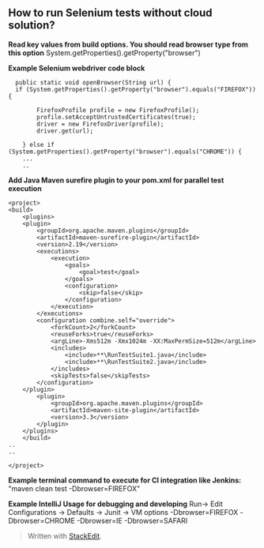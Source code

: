 How to run Selenium tests without cloud solution?
-------------------------------------------------


**Read key values from build options. You should read browser type from this option**
System.getProperties().getProperty("browser")

**Example Selenium webdriver code block**


      public static void openBrowser(String url) {
	  if (System.getProperties().getProperty("browser").equals("FIREFOX")) {

            FirefoxProfile profile = new FirefoxProfile();
            profile.setAcceptUntrustedCertificates(true);
            driver = new FirefoxDriver(profile);
            driver.get(url);

        } else if (System.getProperties().getProperty("browser").equals("CHROME")) {
        ...
        ..


**Add Java Maven surefire plugin to your pom.xml for parallel test execution**


    <project>
    <build>
        <plugins>
        <plugin>
            <groupId>org.apache.maven.plugins</groupId>
            <artifactId>maven-surefire-plugin</artifactId>
            <version>2.19</version>
            <executions>
                <execution>
                    <goals>
                        <goal>test</goal>
                    </goals>
                    <configuration>
                        <skip>false</skip>
                    </configuration>
                </execution>
            </executions>
            <configuration combine.self="override">
                <forkCount>2</forkCount>
                <reuseForks>true</reuseForks>
                <argLine>-Xms512m -Xmx1024m -XX:MaxPermSize=512m</argLine>
                <includes>
                    <include>**\RunTestSuite1.java</include>
                    <include>**\RunTestSuite2.java</include>
                </includes>
                <skipTests>false</skipTests>
            </configuration>
        </plugin>
            <plugin>
                <groupId>org.apache.maven.plugins</groupId>
                <artifactId>maven-site-plugin</artifactId>
                <version>3.3</version>
            </plugin>
        </plugins>
        </build>
    ..
    ..
    
    </project>

**Example terminal command to execute for CI integration like Jenkins:**
 "maven clean test -Dbrowser=FIREFOX"

**Example IntelliJ Usage for debugging and developing**
 Run-> Edit Configurations -> Defaults -> Junit -> VM options
-Dbrowser=FIREFOX
-Dbrowser=CHROME
-Dbrowser=IE
-Dbrowser=SAFARI


> Written with [StackEdit](https://stackedit.io/).

